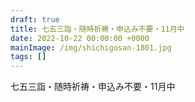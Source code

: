 ```yaml
---
draft: true
title: 七五三詣・随時祈祷・申込み不要・11月中
date: 2022-10-22 00:00:00 +0000
mainImage: /img/shichigosan-1801.jpg
tags: []
---
```

七五三詣・随時祈祷・申込み不要・11月中

<!--more-->
